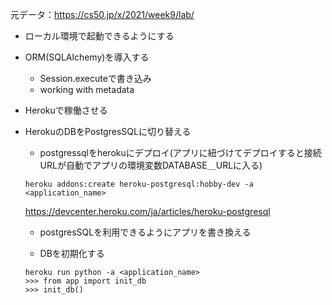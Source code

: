 元データ：https://cs50.jp/x/2021/week9/lab/
- ローカル環境で起動できるようにする
- ORM(SQLAlchemy)を導入する
    - Session.executeで書き込み
    - working with metadata
- Herokuで稼働させる
- HerokuのDBをPostgresSQLに切り替える
    - postgressqlをherokuにデプロイ(アプリに紐づけてデプロイすると接続URLが自動でアプリの環境変数DATABASE＿URLに入る)
    ```
    heroku addons:create heroku-postgresql:hobby-dev -a <application_name>
    ```
    https://devcenter.heroku.com/ja/articles/heroku-postgresql
    
    - postgresSQLを利用できるようにアプリを書き換える

    - DBを初期化する
    ```
    heroku run python -a <application_name>
    >>> from app import init_db
    >>> init_db()
    ```